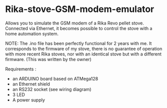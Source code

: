 # Rika-stove-GSM-modem-emulator

Allows you to simulate the GSM modem of a Rika Revo pellet stove. Connected via Ethernet, it becomes possible to control the stove with a home automation system.

NOTE: The .ino file has been perfectly functional for 2 years with me. It corresponds to the firmware of my stove, there is no guarantee of operation with more recent Rika stoves, nor with an identical stove but with a different firmware. (This was written by the owner)

Requirements :
- an ARDUINO board based on ATMega128
- an Ethernet shield
- an RS232 socket (see wiring diagram)
- 3 LED
- A power supply
